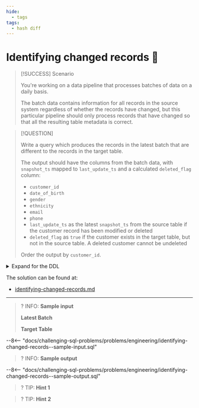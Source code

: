 ```yaml
---
hide:
  - tags
tags:
  - hash diff
---
```


# Identifying changed records 🎉

> [!SUCCESS] Scenario
>
> You're working on a data pipeline that processes batches of data on a daily basis.
>
> The batch data contains information for all records in the source system regardless of whether the records have changed, but this particular pipeline should only process records that have changed so that all the resulting table metadata is correct.

> [!QUESTION]
>
> Write a query which produces the records in the latest batch that are different to the records in the target table.
>
> The output should have the columns from the batch data, with `snapshot_ts` mapped to `last_update_ts` and a calculated `deleted_flag` column:
>
> - `customer_id`
> - `date_of_birth`
> - `gender`
> - `ethnicity`
> - `email`
> - `phone`
> - `last_update_ts` as the latest `snapshot_ts` from the source table if the customer record has been modified or deleted
> - `deleted_flag` as `true` if the customer exists in the target table, but not in the source table. A deleted customer cannot be undeleted
>
> Order the output by `customer_id`.

<details>
<summary>Expand for the DDL</summary>
--8<-- "docs/challenging-sql-problems/problems/engineering/identifying-changed-records.sql"
</details>

The solution can be found at:

- [identifying-changed-records.md](../../solutions/engineering/identifying-changed-records.md)

---

<!-- prettier-ignore -->
>? INFO: **Sample input**
>
> **Latest Batch**
>
> **Target Table**
>
--8<-- "docs/challenging-sql-problems/problems/engineering/identifying-changed-records--sample-input.sql"

<!-- prettier-ignore -->
>? INFO: **Sample output**
>
--8<-- "docs/challenging-sql-problems/problems/engineering/identifying-changed-records--sample-output.sql"

<!-- prettier-ignore -->
>? TIP: **Hint 1**
>
>

<!-- prettier-ignore -->
>? TIP: **Hint 2**
>
>
